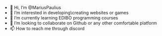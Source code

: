 - 👋 Hi, I’m @MariusPaulius
- 👀 I’m interested in developing\creating websites or games 
- 🌱 I’m currently learning EDIBO programming courses 
- 💞️ I’m looking to collaborate on Github or any other comfortable platform
- 📫 How to reach me through discord

<!---
MariusPaulius/MariusPaulius is a ✨ special ✨ repository because its `README.md` (this file) appears on your GitHub profile.
You can click the Preview link to take a look at your changes.
--->
